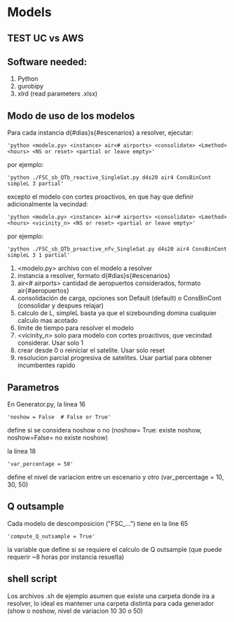 # Models

## TEST UC vs AWS

## Software needed:
1. Python
2. gurobipy
3. xlrd (read parameters .xlsx)

## Modo de uso de los modelos
Para cada instancia d{#dias}s{#escenarios} a resolver, ejecutar:

    'python <modelo.py> <instance> air<# airports> <consolidate> <Lmethod> <hours> <NS or reset> <partial or leave empty>'
por ejemplo:

    'python ./FSC_sb_QTb_reactive_SingleSat.py d4s20 air4 ConsBinCont simpleL 3 partial'

excepto el modelo con cortes proactivos, en que hay que definir adicionalmente la vecindad:

    'python <modelo.py> <instance> air<# airports> <consolidate> <Lmethod> <hours> <vicinity_n> <NS or reset> <partial or leave empty>'
por ejemplo:

    'python ./FSC_sb_QTb_proactive_nfv_SingleSat.py d4s20 air4 ConsBinCont simpleL 3 1 partial'

1. <modelo.py> archivo con el modelo a resolver
2. <instance> instancia a resolver, formato d{#dias}s{#escenarios}
3. air<# airports> cantidad de aeropuertos considerados, formato air{#aeropuertos}
4. <consolidate> consolidación de carga, opciones son Default (default) o ConsBinCont (consolidar y despues relajar)
5. <Lmethod> calculo de L, simpleL basta ya que el sizebounding domina cualquier calculo mas acotado
6. <hours> limite de tiempo para resolver el modelo
7. <vicinity_n> solo para modelo con cortes proactivos, que vecindad considerar. Usar solo 1
8. <NS or reset> crear desde 0 o reiniciar el satelite. Usar solo reset
9. <partial or leave empty> resolucion parcial progresiva de satelites. Usar partial para obtener incumbentes rapido

## Parametros
En Generator.py, la linea 16

    'noshow = False  # False or True'
define si se considera noshow o no (noshow= True: existe noshow, noshow=False= no existe noshow)

la linea 18 

    'var_percentage = 50'
define el nivel de variacion entre un escenario y otro (var_percentage = 10, 30, 50)

## Q outsample
Cada modelo de descomposicion ("FSC_...") tiene en la line 65

    'compute_Q_outsample = True'
la variable que define si se requiere el calculo de Q outsample (que puede requerir ~8 horas por instancia resuelta)

## shell script
Los archivos .sh de ejemplo asumen que existe una carpeta donde ira a resolver, lo ideal es mantener una carpeta distinta para cada generador (show o noshow, nivel de variacion 10 30 o 50) 
